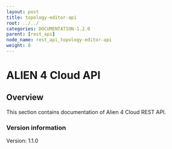 ```yaml
---
layout: post
title: topology-editor-api
root: ../../
categories: DOCUMENTATION-1.2.0
parent: [rest_api]
node_name: rest_api_topology-editor-api
weight: 8
---
```


# ALIEN 4 Cloud API

## Overview
This section contains documentation of Alien 4 Cloud REST API.

### Version information
Version: 1.1.0

